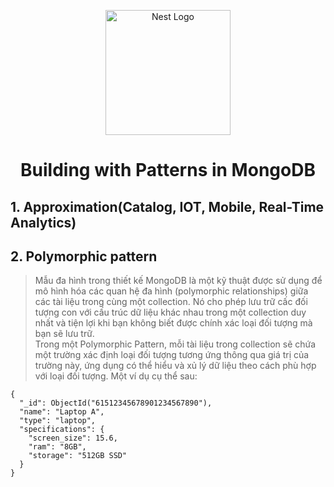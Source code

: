   <p align="center">
    <a href="http://nestjs.com/" target="blank"><img src="https://nestjs.com/img/logo-small.svg" width="200" alt="Nest Logo" /></a>
  </p>
    <h1 align="center">Building with Patterns in MongoDB</h1>

## 1. Approximation(Catalog, IOT, Mobile, Real-Time Analytics)

## 2. Polymorphic pattern

> Mẫu đa hình trong thiết kế MongoDB là một kỹ thuật được sử dụng để mô hình hóa các quan hệ đa hình (polymorphic relationships) giữa các tài liệu trong cùng một collection. Nó cho phép lưu trữ cấc đối tượng con với cấu trúc dữ liệu khác nhau trong một collection duy nhất và tiện lợi khi bạn không biết được chính xác loại đối tượng mà bạn sẽ lưu trữ.<br>
> Trong một Polymorphic Pattern, mỗi tài liệu trong collection sẽ chứa một trường xác định loại đối tượng tương ứng thông qua giá trị của trường này, ứng dụng có thể hiểu và xủ lý dữ liệu theo cách phù hợp với loại đối tượng. Một ví dụ cụ thể sau: <br>

```
{
  "_id": ObjectId("61512345678901234567890"),
  "name": "Laptop A",
  "type": "laptop",
  "specifications": {
    "screen_size": 15.6,
    "ram": "8GB",
    "storage": "512GB SSD"
  }
}
```
